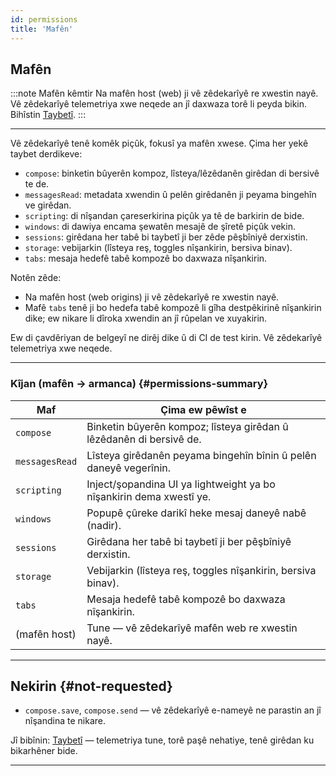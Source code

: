 ```yaml
---
id: permissions
title: 'Mafên'
---
```


## Mafên

:::note Mafên kêmtir
Na mafên host (web) ji vê zêdekarîyê re xwestin nayê. Vê zêdekarîyê telemetriya xwe neqede an jî daxwaza torê li peyda bikin. Bihîstin [Taybetî](privacy).
:::

---

Vê zêdekarîyê tenê komêk piçûk, fokusî ya mafên xwese. Çima her yekê taybet derdikeve:

- `compose`: binketin bûyerên kompoz, lîsteya/lêzêdanên girêdan di bersivê te de.
- `messagesRead`: metadata xwendin û pelên girêdanên ji peyama bingehîn ve girêdan.
- `scripting`: di nîşandan çareserkirina piçûk ya tê de barkirin de bide.
- `windows`: di dawiya encama şewatên mesajê de şîretê piçûk vekin.
- `sessions`: girêdana her tabê bi taybetî ji ber zêde pêşbîniyê derxistin.
- `storage`: vebijarkin (lîsteya reş, toggles nîşankirin, bersiva binav).
- `tabs`: mesaja hedefê tabê kompozê bo daxwaza nîşankirin.

Notên zêde:

- Na mafên host (web origins) ji vê zêdekarîyê re xwestin nayê.
- Mafê `tabs` tenê ji bo hedefa tabê kompozê li gîha destpêkirinê nîşankirin dike; ew nikare li dîroka xwendin an jî rûpelan ve xuyakirin.

Ew di çavdêriyan de belgeyî ne dirêj dike û di CI de test kirin. Vê zêdekarîyê telemetriya xwe neqede.

---

### Kîjan (mafên → armanca) {#permissions-summary}

| Maf            | Çima ew pêwîst e                                                    |
| -------------- | ------------------------------------------------------------------- |
| `compose`      | Binketin bûyerên kompoz; lîsteya girêdan û lêzêdanên di bersivê de. |
| `messagesRead` | Lîsteya girêdanên peyama bingehîn bînin û pelên daneyê vegerînin.   |
| `scripting`    | Inject/şopandina UI ya lightweight ya bo nîşankirin dema xwestî ye. |
| `windows`      | Popupê çûreke darikî heke mesaj daneyê nabê (nadir).                |
| `sessions`     | Girêdana her tabê bi taybetî ji ber pêşbîniyê derxistin.            |
| `storage`      | Vebijarkin (lîsteya reş, toggles nîşankirin, bersiva binav).        |
| `tabs`         | Mesaja hedefê tabê kompozê bo daxwaza nîşankirin.                   |
| (mafên host)   | Tune — vê zêdekarîyê mafên web re xwestin nayê.                     |

---

## Nekirin {#not-requested}

- `compose.save`, `compose.send` — vê zêdekarîyê e-nameyê ne parastin an jî nîşandina te nikare.

Jî bibînin: [Taybetî](privacy) — telemetriya tune, torê paşê nehatiye, tenê girêdan ku bikarhêner bide.

---
